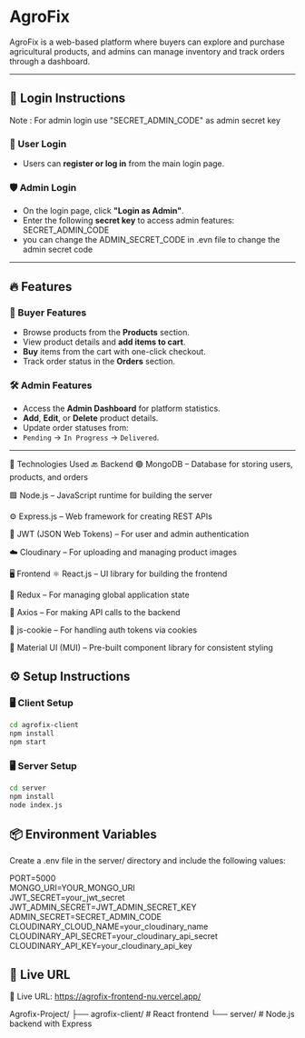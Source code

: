 # AgroFix

AgroFix is a web-based platform where buyers can explore and purchase agricultural products, and admins can manage inventory and track orders through a dashboard.

---


## 🔐 Login Instructions

Note : For admin login use "SECRET_ADMIN_CODE" as admin secret key

### 👤 User Login
- Users can **register or log in** from the main login page.

### 🛡️ Admin Login
- On the login page, click **"Login as Admin"**.
- Enter the following **secret key** to access admin features: SECRET_ADMIN_CODE
- you can change the ADMIN_SECRET_CODE in .evn file to change the admin secret code  


---

## 🔥 Features

### 🛒 Buyer Features
- Browse products from the **Products** section.
- View product details and **add items to cart**.
- **Buy** items from the cart with one-click checkout.
- Track order status in the **Orders** section.

### 🛠️ Admin Features
- Access the **Admin Dashboard** for platform statistics.
- **Add**, **Edit**, or **Delete** product details.
- Update order statuses from:
- `Pending` → `In Progress` → `Delivered`.

---


🧰 Technologies Used
🔙 Backend
🟢 MongoDB – Database for storing users, products, and orders

🟩 Node.js – JavaScript runtime for building the server

⚙️ Express.js – Web framework for creating REST APIs

🔐 JWT (JSON Web Tokens) – For user and admin authentication

☁️ Cloudinary – For uploading and managing product images

🖥️ Frontend
⚛️ React.js – UI library for building the frontend

🔄 Redux – For managing global application state

📡 Axios – For making API calls to the backend

🍪 js-cookie – For handling auth tokens via cookies

🎨 Material UI (MUI) – Pre-built component library for consistent styling


## ⚙️ Setup Instructions

### 🖥️ Client Setup

```bash
cd agrofix-client
npm install
npm start
```

### 🖥️ Server Setup

```bash
cd server
npm install
node index.js
```

## 📦 Environment Variables  
Create a .env file in the server/ directory and include the following values:

PORT=5000  
MONGO_URI=YOUR_MONGO_URI  
JWT_SECRET=your_jwt_secret  
JWT_ADMIN_SECRET=JWT_ADMIN_SECRET_KEY  
ADMIN_SECRET=SECRET_ADMIN_CODE   
CLOUDINARY_CLOUD_NAME=your_cloudinary_name  
CLOUDINARY_API_SECRET=your_cloudinary_api_secret  
CLOUDINARY_API_KEY=your_cloudinary_api_key  


##  🔗 Live URL  
🔗 Live URL: https://agrofix-frontend-nu.vercel.app/


Agrofix-Project/
├── agrofix-client/     # React frontend
└── server/             # Node.js backend with Express





